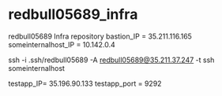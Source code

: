 # redbull05689_infra
redbull05689 Infra repository
bastion_IP = 35.211.116.165
someinternalhost_IP = 10.142.0.4

ssh -i .ssh/redbull05689 -A redbull05689@35.211.37.247 -t ssh someinternalhost

testapp_IP= 35.196.90.133
testapp_port = 9292 
